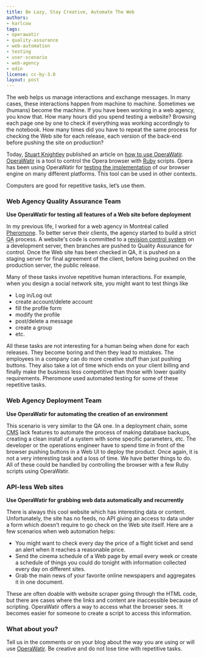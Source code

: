```yaml
---
title: Be Lazy, Stay Creative, Automate The Web
authors:
- karlcow
tags:
- operawatir
- quality-assurance
- web-automation
- testing
- user-scenario
- web-agency
- odin
license: cc-by-3.0
layout: post
---
```


<p>The web helps us manage interactions and exchange messages. In many cases, these interactions happen from machine to machine. Sometimes we (humans) become the machine. If you have been working in a web agency, you know that. How many hours did you spend testing a website? Browsing each page one by one to check if everything was working accordingly to the notebook. How many times did you have to repeat the same process for checking the Web site for each release, each version of the back-end before pushing the site on production?</p>

<p>Today, <a href="http://dev.opera.com/author/47773442">Stuart Knightley</a> published an article on <a href="http://dev.opera.com/articles/view/opera-watir-tutorial/">how to use OperaWatir</a>. <a href="http://www.opera.com/developer/tools/operawatir/">OperaWatir</a> is a tool to control the Opera browser with <a href="http://www.ruby-lang.org/">Ruby</a> scripts. Opera has been using OperaWatir for <a href="http://my.opera.com/core/blog/2009/03/06/test-automation-with-operawatir">testing the implementation</a> of our browser engine on many different platforms. This tool can be used in other contexts.</p>

<p>Computers are good for repetitive tasks, let&#8217;s use them.</p>

<h3 id="web_agency_quality_assurance_team">Web Agency Quality Assurance Team</h3>

<p><strong>Use OperaWatir for testing all features of a Web site before deployment</strong></p>

<p>In my previous life, I worked for a web agency in Montréal called <a href="http://lab.pheromone.ca/">Pheromone</a>. To better serve their clients, the agency started to build a strict <abbr title="Quality Assurance">QA</abbr> process. A website&#39;s code is committed to a <a href="http://en.wikipedia.org/wiki/Revision_control">revision control system</a> on a development server, then branches are pushed to Quality Assurance for control. Once the Web site has been checked in QA, it is pushed on a staging server for final agreement of the client, before being pushed on the production server, the public release.</p>

<p>Many of these tasks involve repetitive human interactions. For example, when you design a social network site, you might want to test things like</p>

<ul>
<li>Log in/Log out</li>
<li>create account/delete account</li>
<li>fill the profile form</li>
<li>modify the profile</li>
<li>post/delete a message</li>
<li>create a group</li>
<li>etc.</li>
</ul>

<p>All these tasks are not interesting for a human being when done for each releases. They become boring and then they lead to mistakes. The employees in a company can do more creative stuff than just pushing buttons. They also take a lot of time which ends on your client billing and finally make the business less competitive than those with lower quality requirements. Pheromone used automated testing for some of these repetitive tasks.</p>

<h3 id="web_agency_deployment_team">Web Agency Deployment Team</h3>

<p><strong>Use OperaWatir for automating the creation of an environment</strong></p>

<p>This scenario is very similar to the QA one. In a deployment chain, some <abbr title="Content Management System">CMS</abbr> lack features to automate the process of making database backups, creating a clean install of a system with some specific parameters, etc. The developer or the operations engineer have to spend time in front of the browser pushing buttons in a Web UI to deploy the product. Once again, it is not a very interesting task and a loss of time. We have better things to do. All of these could be handled by controlling the browser with a few Ruby scripts using OperaWatir.</p>

<h3 id="api_less_web_sites">API-less Web sites</h3>

<p><strong>Use OperaWatir for grabbing web data automatically and recurrently</strong></p>

<p>There is always this cool website which has interesting data or content. Unfortunately, the site has no feeds, no API giving an access to data under a form which doesn&#8217;t require to go check on the Web site itself. Here are a few scenarios when web automation helps:</p>

<ul>
<li>You might want to check every day the price of a flight ticket and send an alert when it reaches a reasonable price.</li>
<li>Send the cinema schedule of a Web page by email every week or create a schedule of things you could do tonight with information collected every day on different sites.</li>
<li>Grab the main news of your favorite online newspapers and aggregates it in one document. </li>
</ul>

<p>These are often doable with website scraper going through the HTML code, but there are cases where the links and content are inaccessible because of scripting. OperaWatir offers a way to access what the browser sees. It becomes easier for someone to create a script to access this information.</p>

<h3 id="what_about_you">What about you?</h3>

<p>Tell us in the comments or on your blog about the way you are using or will use <a href="http://www.opera.com/developer/tools/operawatir/" title="OperaWatir | Opera Developer Tools">OperaWatir</a>. Be creative and do not lose time with repetitive tasks. </p>
